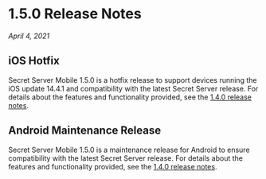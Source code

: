 [title]: # (1.5.0 Release)
[tags]: # (release notes)
[priority]: # (10996)

# 1.5.0 Release Notes

_April 4, 2021_

## iOS Hotfix

Secret Server Mobile 1.5.0 is a hotfix release to support devices running the iOS update 14.4.1 and compatibility with the latest Secret Server release. For details about the features and functionality provided, see the [1.4.0 release notes](https://docs.thycotic.com/ssm/1.4.0/release-notes/rn-1.4.0.md).

## Android Maintenance Release

Secret Server Mobile 1.5.0 is a maintenance release for Android to ensure compatibility with the latest Secret Server release. For details about the features and functionality provided, see the [1.4.0 release notes](https://docs.thycotic.com/ssm/1.4.0/release-notes/rn-1.4.0.md).
